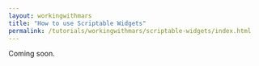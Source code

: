 ```yaml
---
layout: workingwithmars
title: "How to use Scriptable Widgets"
permalink: /tutorials/workingwithmars/scriptable-widgets/index.html
---
```


Coming soon.

